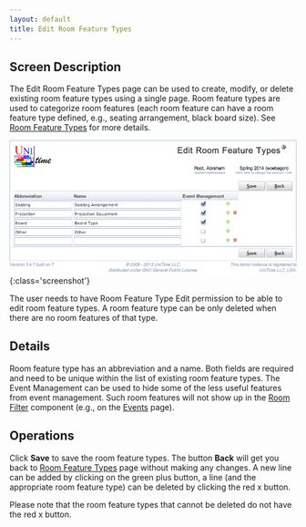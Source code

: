 ```yaml
---
layout: default
title: Edit Room Feature Types
---
```



## Screen Description

The Edit Room Feature Types page can be used to create, modify, or delete existing room feature types using a single page. Room feature types are used to categorize room features (each room feature can have a room feature type defined, e.g., seating arrangement, black board size). See [Room Feature Types](room-feature-types) for more details.

![Edit Room Feature Types](images/edit-room-feature-types-1.png){:class='screenshot'}

The user needs to have Room Feature Type Edit permission to be able to edit room feature types. A room feature type can be only deleted when there are no room features of that type.

## Details

Room feature type has an abbreviation and a name. Both fields are required and need to be unique within the list of existing room feature types. The Event Management can be used to hide some of the less useful features from event management. Such room features will not show up in the [Room Filter](events-room-filter) component (e.g., on the [Events](events) page).

## Operations

Click **Save** to save the room feature types. The button **Back** will get you back to [Room Feature Types](room-feature-types) page without making any changes. A new line can be added by clicking on the green plus button, a line (and the appropriate room feature type) can be deleted by clicking the red x button.

Please note that the room feature types that cannot be deleted do not have the red x button.
